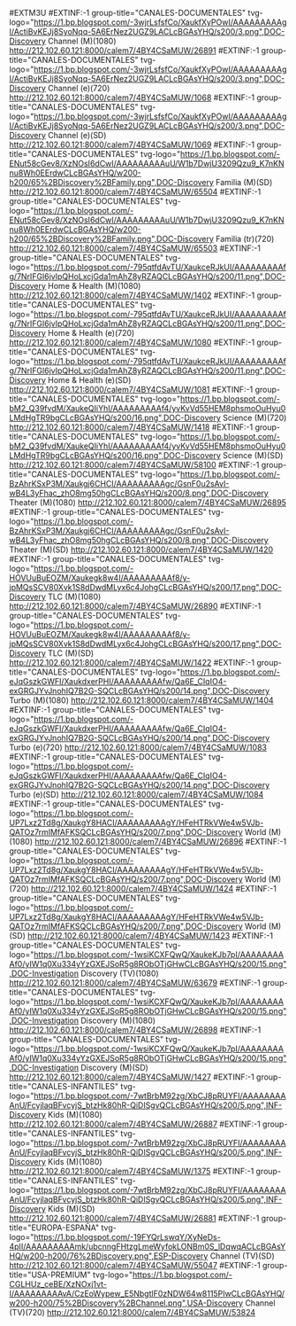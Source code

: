 #EXTM3U
#EXTINF:-1 group-title="CANALES-DOCUMENTALES" tvg-logo="https://1.bp.blogspot.com/-3wjrLsfsfCo/XaukfXyPOwI/AAAAAAAAAgI/ActiBvKEJj8SyoNqq-5A6ErNez2UGZ9LACLcBGAsYHQ/s200/3.png",DOC-Discovery Channel (M)(1080)
http://212.102.60.121:8000/calem7/4BY4CSaMUW/26891
#EXTINF:-1 group-title="CANALES-DOCUMENTALES" tvg-logo="https://1.bp.blogspot.com/-3wjrLsfsfCo/XaukfXyPOwI/AAAAAAAAAgI/ActiBvKEJj8SyoNqq-5A6ErNez2UGZ9LACLcBGAsYHQ/s200/3.png",DOC-Discovery Channel (e)(720)
http://212.102.60.121:8000/calem7/4BY4CSaMUW/1068
#EXTINF:-1 group-title="CANALES-DOCUMENTALES" tvg-logo="https://1.bp.blogspot.com/-3wjrLsfsfCo/XaukfXyPOwI/AAAAAAAAAgI/ActiBvKEJj8SyoNqq-5A6ErNez2UGZ9LACLcBGAsYHQ/s200/3.png",DOC-Discovery Channel (e)(SD)
http://212.102.60.121:8000/calem7/4BY4CSaMUW/1069
#EXTINF:-1 group-title="CANALES-DOCUMENTALES" tvg-logo="https://1.bp.blogspot.com/-ENut58cGev8/XzNOsI6dCwI/AAAAAAAAAuU/W1b7DwjU3209Qzu9_K7nKNnu8Wh0EErdwCLcBGAsYHQ/w200-h200/65%2BDiscovery%2BFamily.png",DOC-Discovery Familia (M)(SD)
http://212.102.60.121:8000/calem7/4BY4CSaMUW/65504
#EXTINF:-1 group-title="CANALES-DOCUMENTALES" tvg-logo="https://1.bp.blogspot.com/-ENut58cGev8/XzNOsI6dCwI/AAAAAAAAAuU/W1b7DwjU3209Qzu9_K7nKNnu8Wh0EErdwCLcBGAsYHQ/w200-h200/65%2BDiscovery%2BFamily.png",DOC-Discovery Familia (tr)(720)
http://212.102.60.121:8000/calem7/4BY4CSaMUW/65503
#EXTINF:-1 group-title="CANALES-DOCUMENTALES" tvg-logo="https://1.bp.blogspot.com/-795qtfdAvTU/XaukceRJkUI/AAAAAAAAAfg/7NrIFGl6jvIpQHoLxcjGda1mAhZ8yRZAQCLcBGAsYHQ/s200/11.png",DOC-Discovery Home & Health (M)(1080)
http://212.102.60.121:8000/calem7/4BY4CSaMUW/1402
#EXTINF:-1 group-title="CANALES-DOCUMENTALES" tvg-logo="https://1.bp.blogspot.com/-795qtfdAvTU/XaukceRJkUI/AAAAAAAAAfg/7NrIFGl6jvIpQHoLxcjGda1mAhZ8yRZAQCLcBGAsYHQ/s200/11.png",DOC-Discovery Home & Health (e)(720)
http://212.102.60.121:8000/calem7/4BY4CSaMUW/1080
#EXTINF:-1 group-title="CANALES-DOCUMENTALES" tvg-logo="https://1.bp.blogspot.com/-795qtfdAvTU/XaukceRJkUI/AAAAAAAAAfg/7NrIFGl6jvIpQHoLxcjGda1mAhZ8yRZAQCLcBGAsYHQ/s200/11.png",DOC-Discovery Home & Health (e)(SD)
http://212.102.60.121:8000/calem7/4BY4CSaMUW/1081
#EXTINF:-1 group-title="CANALES-DOCUMENTALES" tvg-logo="https://1.bp.blogspot.com/-bM2_Q39fvdM/XaukeQIiYhI/AAAAAAAAAf4/yvKvVd55HEM8phsmoOuHyu0LMdHgTR9bgCLcBGAsYHQ/s200/16.png",DOC-Discovery Science (M)(720)
http://212.102.60.121:8000/calem7/4BY4CSaMUW/1418
#EXTINF:-1 group-title="CANALES-DOCUMENTALES" tvg-logo="https://1.bp.blogspot.com/-bM2_Q39fvdM/XaukeQIiYhI/AAAAAAAAAf4/yvKvVd55HEM8phsmoOuHyu0LMdHgTR9bgCLcBGAsYHQ/s200/16.png",DOC-Discovery Science (M)(SD)
http://212.102.60.121:8000/calem7/4BY4CSaMUW/58100
#EXTINF:-1 group-title="CANALES-DOCUMENTALES" tvg-logo="https://1.bp.blogspot.com/-BzAhrKSxP3M/Xaukgj6CHCI/AAAAAAAAAgc/GsnF0u2sAvI-wB4L3yFhac_zhO8mg50hgCLcBGAsYHQ/s200/8.png",DOC-Discovery Theater (M)(1080)
http://212.102.60.121:8000/calem7/4BY4CSaMUW/26895
#EXTINF:-1 group-title="CANALES-DOCUMENTALES" tvg-logo="https://1.bp.blogspot.com/-BzAhrKSxP3M/Xaukgj6CHCI/AAAAAAAAAgc/GsnF0u2sAvI-wB4L3yFhac_zhO8mg50hgCLcBGAsYHQ/s200/8.png",DOC-Discovery Theater (M)(SD)
http://212.102.60.121:8000/calem7/4BY4CSaMUW/1420
#EXTINF:-1 group-title="CANALES-DOCUMENTALES" tvg-logo="https://1.bp.blogspot.com/-HOVUuBuEOZM/Xaukegk8w4I/AAAAAAAAAf8/y-jpMQsSCV80Xvk1S8dDwdMLyx6c4JohgCLcBGAsYHQ/s200/17.png",DOC-Discovery TLC (M)(1080)
http://212.102.60.121:8000/calem7/4BY4CSaMUW/26890
#EXTINF:-1 group-title="CANALES-DOCUMENTALES" tvg-logo="https://1.bp.blogspot.com/-HOVUuBuEOZM/Xaukegk8w4I/AAAAAAAAAf8/y-jpMQsSCV80Xvk1S8dDwdMLyx6c4JohgCLcBGAsYHQ/s200/17.png",DOC-Discovery TLC (M)(SD)
http://212.102.60.121:8000/calem7/4BY4CSaMUW/1422
#EXTINF:-1 group-title="CANALES-DOCUMENTALES" tvg-logo="https://1.bp.blogspot.com/-eJqGszkGWFI/XaukdxerPHI/AAAAAAAAAfw/Qa6E_CIqIO4-exGRGJYvJnohIQ7B2G-SQCLcBGAsYHQ/s200/14.png",DOC-Discovery Turbo (M)(1080)
http://212.102.60.121:8000/calem7/4BY4CSaMUW/1404
#EXTINF:-1 group-title="CANALES-DOCUMENTALES" tvg-logo="https://1.bp.blogspot.com/-eJqGszkGWFI/XaukdxerPHI/AAAAAAAAAfw/Qa6E_CIqIO4-exGRGJYvJnohIQ7B2G-SQCLcBGAsYHQ/s200/14.png",DOC-Discovery Turbo (e)(720)
http://212.102.60.121:8000/calem7/4BY4CSaMUW/1083
#EXTINF:-1 group-title="CANALES-DOCUMENTALES" tvg-logo="https://1.bp.blogspot.com/-eJqGszkGWFI/XaukdxerPHI/AAAAAAAAAfw/Qa6E_CIqIO4-exGRGJYvJnohIQ7B2G-SQCLcBGAsYHQ/s200/14.png",DOC-Discovery Turbo (e)(SD)
http://212.102.60.121:8000/calem7/4BY4CSaMUW/1084
#EXTINF:-1 group-title="CANALES-DOCUMENTALES" tvg-logo="https://1.bp.blogspot.com/-UP7Lxz2Td8g/XaukgY8HACI/AAAAAAAAAgY/HFeHTRkVWe4w5VJb-QATOz7rmIMfAFKSQCLcBGAsYHQ/s200/7.png",DOC-Discovery World (M)(1080)
http://212.102.60.121:8000/calem7/4BY4CSaMUW/26896
#EXTINF:-1 group-title="CANALES-DOCUMENTALES" tvg-logo="https://1.bp.blogspot.com/-UP7Lxz2Td8g/XaukgY8HACI/AAAAAAAAAgY/HFeHTRkVWe4w5VJb-QATOz7rmIMfAFKSQCLcBGAsYHQ/s200/7.png",DOC-Discovery World (M)(720)
http://212.102.60.121:8000/calem7/4BY4CSaMUW/1424
#EXTINF:-1 group-title="CANALES-DOCUMENTALES" tvg-logo="https://1.bp.blogspot.com/-UP7Lxz2Td8g/XaukgY8HACI/AAAAAAAAAgY/HFeHTRkVWe4w5VJb-QATOz7rmIMfAFKSQCLcBGAsYHQ/s200/7.png",DOC-Discovery World (M)(SD)
http://212.102.60.121:8000/calem7/4BY4CSaMUW/1423
#EXTINF:-1 group-title="CANALES-DOCUMENTALES" tvg-logo="https://1.bp.blogspot.com/-1wsiKCXFQwQ/XaukeKJb7pI/AAAAAAAAAf0/yIW1q0Xu334yYzGXEJSoR5g8RObOTjGHwCLcBGAsYHQ/s200/15.png",DOC-Investigation Discovery (TV)(1080)
http://212.102.60.121:8000/calem7/4BY4CSaMUW/63679
#EXTINF:-1 group-title="CANALES-DOCUMENTALES" tvg-logo="https://1.bp.blogspot.com/-1wsiKCXFQwQ/XaukeKJb7pI/AAAAAAAAAf0/yIW1q0Xu334yYzGXEJSoR5g8RObOTjGHwCLcBGAsYHQ/s200/15.png",DOC-Investigation Discovery (M)(1080)
http://212.102.60.121:8000/calem7/4BY4CSaMUW/26898
#EXTINF:-1 group-title="CANALES-DOCUMENTALES" tvg-logo="https://1.bp.blogspot.com/-1wsiKCXFQwQ/XaukeKJb7pI/AAAAAAAAAf0/yIW1q0Xu334yYzGXEJSoR5g8RObOTjGHwCLcBGAsYHQ/s200/15.png",DOC-Investigation Discovery (M)(SD)
http://212.102.60.121:8000/calem7/4BY4CSaMUW/1427
#EXTINF:-1 group-title="CANALES-INFANTILES" tvg-logo="https://1.bp.blogspot.com/-7wtBrbM92zg/XbCJ8pRUYFI/AAAAAAAAAnU/FcyjlaqBFvcyjS_btzHk80hR-QiDISgvQCLcBGAsYHQ/s200/5.png",INF-Discovery Kids (M)(1080)
http://212.102.60.121:8000/calem7/4BY4CSaMUW/26887
#EXTINF:-1 group-title="CANALES-INFANTILES" tvg-logo="https://1.bp.blogspot.com/-7wtBrbM92zg/XbCJ8pRUYFI/AAAAAAAAAnU/FcyjlaqBFvcyjS_btzHk80hR-QiDISgvQCLcBGAsYHQ/s200/5.png",INF-Discovery Kids (M)(1080)
http://212.102.60.121:8000/calem7/4BY4CSaMUW/1375
#EXTINF:-1 group-title="CANALES-INFANTILES" tvg-logo="https://1.bp.blogspot.com/-7wtBrbM92zg/XbCJ8pRUYFI/AAAAAAAAAnU/FcyjlaqBFvcyjS_btzHk80hR-QiDISgvQCLcBGAsYHQ/s200/5.png",INF-Discovery Kids (M)(SD)
http://212.102.60.121:8000/calem7/4BY4CSaMUW/26881
#EXTINF:-1 group-title="EUROPA-ESPAÑA" tvg-logo="https://1.bp.blogspot.com/-19FYQrLswqY/XyNeDs-4pII/AAAAAAAAAmk/ubcnngFHtzgLmeWyfokLONBm0S_lDqwqACLcBGAsYHQ/w200-h200/76%2BDiscovery.png",ESP-Discovery Channel (TV)(SD)
http://212.102.60.121:8000/calem7/4BY4CSaMUW/55047
#EXTINF:-1 group-title="USA-PREMIUM" tvg-logo="https://1.bp.blogspot.com/-CGLHUz_ceBE/XzNOxj1vt-I/AAAAAAAAAvA/CzEoWypew_E5NbgtlF0zNDW64w8115PIwCLcBGAsYHQ/w200-h200/75%2BDiscovery%2BChannel.png",USA-Discovery Channel (TV)(720)
http://212.102.60.121:8000/calem7/4BY4CSaMUW/53824
